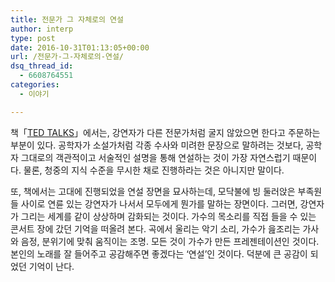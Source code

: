 ```yaml
---
title: 전문가 그 자체로의 연설
author: interp
type: post
date: 2016-10-31T01:13:05+00:00
url: /전문가-그-자체로의-연설/
dsq_thread_id:
  - 6608764551
categories:
  - 이야기

---
```

책「[TED TALKS][1]」에서는, 강연자가 다른 전문가처럼 굴지 않았으면 한다고 주문하는 부분이 있다. 공학자가 소설가처럼 각종 수사와 미려한 문장으로 말하려는 것보다, 공학자 그대로의 객관적이고 서술적인 설명을 통해 연설하는 것이 가장 자연스럽기 때문이다. 물론, 청중의 지식 수준을 무시한 채로 진행하라는 것은 아니지만 말이다.

또, 책에서는 고대에 진행되었을 연설 장면을 묘사하는데, 모닥불에 빙 둘러앉은 부족원들 사이로 연륜 있는 강연자가 나서서 모두에게 뭔가를 말하는 장면이다. 그러면, 강연자가 그리는 세계를 같이 상상하며 감화되는 것이다. 가수의 목소리를 직접 들을 수 있는 콘서트 장에 갔던 기억을 떠올려 본다. 곡에서 울리는 악기 소리, 가수가 읊조리는 가사와 음정, 분위기에 맞춰 움직이는 조명. 모든 것이 가수가 만든 프레젠테이션인 것이다. 본인의 노래를 잘 들어주고 공감해주면 좋겠다는 &#8216;연설&#8217;인 것이다. 덕분에 큰 공감이 되었던 기억이 난다.

 [1]: http://www.yes24.com/24/goods/29646432